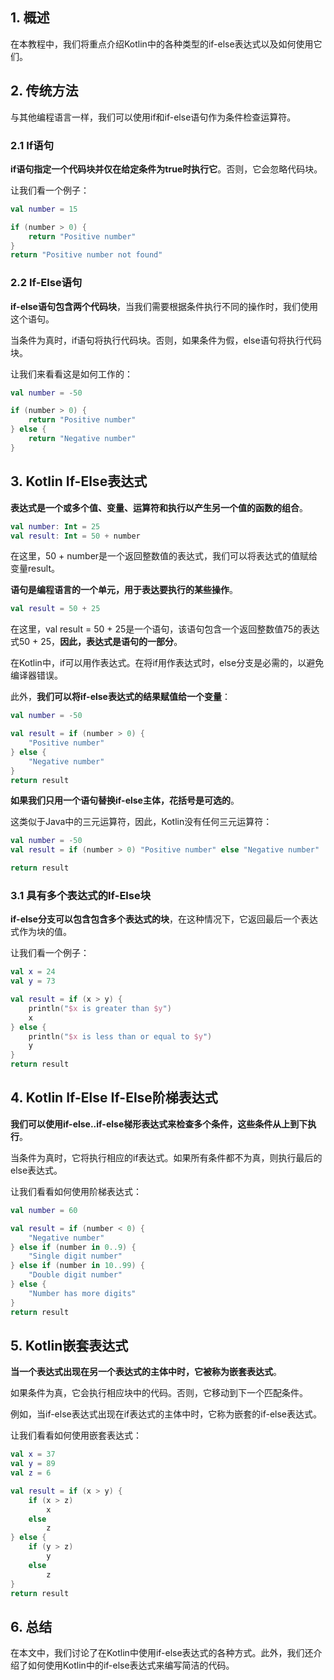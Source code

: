 ## 1. 概述

在本教程中，我们将重点介绍Kotlin中的各种类型的if-else表达式以及如何使用它们。

## 2. 传统方法

与其他编程语言一样，我们可以使用if和if-else语句作为条件检查运算符。

### 2.1 If语句

**if语句指定一个代码块并仅在给定条件为true时执行它**。否则，它会忽略代码块。

让我们看一个例子：

```kotlin
val number = 15

if (number > 0) {
    return "Positive number"
}
return "Positive number not found"
```

### 2.2 If-Else语句

**if-else语句包含两个代码块**，当我们需要根据条件执行不同的操作时，我们使用这个语句。

当条件为真时，if语句将执行代码块。否则，如果条件为假，else语句将执行代码块。

让我们来看看这是如何工作的：

```kotlin
val number = -50

if (number > 0) {
    return "Positive number"
} else {
    return "Negative number"
}
```

## 3. Kotlin If-Else表达式

**表达式是一个或多个值、变量、运算符和执行以产生另一个值的函数的组合**。

```kotlin
val number: Int = 25
val result: Int = 50 + number
```

在这里，50 + number是一个返回整数值的表达式，我们可以将表达式的值赋给变量result。

**语句是编程语言的一个单元，用于表达要执行的某些操作**。

```kotlin
val result = 50 + 25
```

在这里，val result = 50 + 25是一个语句，该语句包含一个返回整数值75的表达式50 + 25，**因此，表达式是语句的一部分**。

在Kotlin中，if可以用作表达式。在将if用作表达式时，else分支是必需的，以避免编译器错误。

此外，**我们可以将if-else表达式的结果赋值给一个变量**：

```kotlin
val number = -50

val result = if (number > 0) {
    "Positive number"
} else {
    "Negative number"
}
return result
```

**如果我们只用一个语句替换if-else主体，花括号是可选的**。

这类似于Java中的三元运算符，因此，Kotlin没有任何三元运算符：

```kotlin
val number = -50
val result = if (number > 0) "Positive number" else "Negative number"

return result
```

### 3.1 具有多个表达式的If-Else块

**if-else分支可以包含包含多个表达式的块**，在这种情况下，它返回最后一个表达式作为块的值。

让我们看一个例子：

```kotlin
val x = 24
val y = 73

val result = if (x > y) {
    println("$x is greater than $y")
    x
} else {
    println("$x is less than or equal to $y")
    y
}
return result
```

## 4. Kotlin If-Else If-Else阶梯表达式

**我们可以使用if-else..if-else梯形表达式来检查多个条件，这些条件从上到下执行**。

当条件为真时，它将执行相应的if表达式。如果所有条件都不为真，则执行最后的else表达式。

让我们看看如何使用阶梯表达式：

```kotlin
val number = 60

val result = if (number < 0) {
    "Negative number"
} else if (number in 0..9) {
    "Single digit number"
} else if (number in 10..99) {
    "Double digit number"
} else {
    "Number has more digits"
}
return result
```

## 5. Kotlin嵌套表达式

**当一个表达式出现在另一个表达式的主体中时，它被称为嵌套表达式**。

如果条件为真，它会执行相应块中的代码。否则，它移动到下一个匹配条件。

例如，当if-else表达式出现在if表达式的主体中时，它称为嵌套的if-else表达式。

让我们看看如何使用嵌套表达式：

```kotlin
val x = 37
val y = 89
val z = 6

val result = if (x > y) {
    if (x > z)
        x
    else
        z
} else {
    if (y > z)
        y
    else
        z
}
return result
```

## 6. 总结

在本文中，我们讨论了在Kotlin中使用if-else表达式的各种方式。此外，我们还介绍了如何使用Kotlin中的if-else表达式来编写简洁的代码。